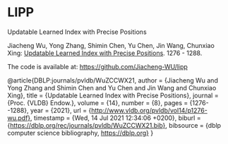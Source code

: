 # LIPP
Updatable Learned Index with Precise Positions

Jiacheng Wu, Yong Zhang, Shimin Chen, Yu Chen, Jin Wang, Chunxiao Xing:
<a href="http://vldb.org/pvldb/vol14/p1276-wu.pdf">Updatable Learned Index with Precise Positions</a>. 1276 - 1288.

The code is available at: https://github.com/Jiacheng-WU/lipp

@article{DBLP:journals/pvldb/WuZCCWX21,
  author    = {Jiacheng Wu and
               Yong Zhang and
               Shimin Chen and
               Yu Chen and
               Jin Wang and
               Chunxiao Xing},
  title     = {Updatable Learned Index with Precise Positions},
  journal   = {Proc. {VLDB} Endow.},
  volume    = {14},
  number    = {8},
  pages     = {1276--1288},
  year      = {2021},
  url       = {http://www.vldb.org/pvldb/vol14/p1276-wu.pdf},
  timestamp = {Wed, 14 Jul 2021 12:34:06 +0200},
  biburl    = {https://dblp.org/rec/journals/pvldb/WuZCCWX21.bib},
  bibsource = {dblp computer science bibliography, https://dblp.org}
}
